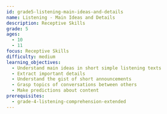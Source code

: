 ```yaml
---
id: grade5-listening-main-ideas-and-details
name: Listening - Main Ideas and Details
description: Receptive Skills
grade: 5
ages:
  - 10
  - 11
focus: Receptive Skills
difficulty: medium
learning_objectives:
  - Understand main ideas in short simple listening texts
  - Extract important details
  - Understand the gist of short announcements
  - Grasp topics of conversations between others
  - Make predictions about content
prerequisites:
  - grade-4-listening-comprehension-extended
---
```


